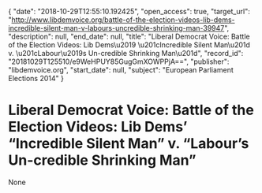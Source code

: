 {
  "date": "2018-10-29T12:55:10.192425", 
  "open_access": true, 
  "target_url": "http://www.libdemvoice.org/battle-of-the-election-videos-lib-dems-incredible-silent-man-v-labours-uncredible-shrinking-man-39947", 
  "description": null, 
  "end_date": null, 
  "title": "Liberal Democrat Voice: Battle of the Election Videos: Lib Dems\u2019 \u201cIncredible Silent Man\u201d v. \u201cLabour\u2019s Un-credible Shrinking Man\u201d", 
  "record_id": "20181029T125510/e9WeHPUY85GugGmXOWPPjA==", 
  "publisher": "libdemvoice.org", 
  "start_date": null, 
  "subject": "European Parliament Elections 2014"
}

# Liberal Democrat Voice: Battle of the Election Videos: Lib Dems’ “Incredible Silent Man” v. “Labour’s Un-credible Shrinking Man”

None